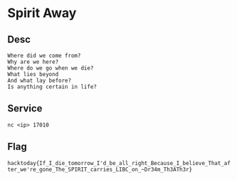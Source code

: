 # Spirit Away

## Desc

```
Where did we come from?
Why are we here?
Where do we go when we die?
What lies beyond
And what lay before?
Is anything certain in life?
```

## Service

`nc <ip> 17010`

## Flag
`hacktoday{If_I_die_tomorrow_I'd_be_all_right_Because_I_believe_That_after_we're_gone_The_SPIRIT_carries_LIBC_on_~Dr34m_Th3ATh3r}`
